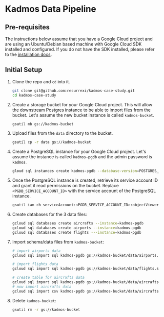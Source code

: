 # Kadmos Data Pipeline

## Pre-requisites

The instructions below assume that you have a Google Cloud project and are using an Ubuntu/Debian based machine with Google Cloud SDK installed and configured. If you do not have the SDK installed, please refer to the [installation docs](https://cloud.google.com/sdk/docs/install).

## Initial Setup

1. Clone the repo and `cd` into it.

    ```sh
    git clone git@github.com:resurrexi/kadmos-case-study.git
    cd kadmos-case-study
    ```

2. Create a storage bucket for your Google Cloud project. This will allow the downstream Postgres instance to be able to import files from the bucket. Let's assume the new bucket instance is called `kadmos-bucket`.

    ```sh
    gsutil mb gs://kadmos-bucket
    ```

3. Upload files from the `data` directory to the bucket.

    ```sh
    gsutil cp -r data gs://kadmos-bucket
    ```

4. Create a PostgreSQL instance for your Google Cloud project. Let's assume the instance is called `kadmos-pgdb` and the admin password is `kadmos`.

    ```sh
    gloud sql instances create kadmos-pgdb --database-version=POSTGRES_9_6 --cpu=1 --memory=4GB --root-password=kadmos
    ```

5. Once the PostgreSQL instance is created, retrieve its service account ID and grant it read permissions on the bucket. Replace `<PGDB_SERVICE_ACCOUNT_ID>` with the service account of the PostgreSQL instance.

    ```sh
    gsutil iam ch serviceAccount:<PGDB_SERVICE_ACCOUNT_ID>:objectViewer gs://kadmos-bucket
    ```

6. Create databases for the 3 data files:

    ```sh
    gcloud sql databases create aircrafts --instance=kadmos-pgdb
    gcloud sql databases create airports --instance=kadmos-pgdb
    gcloud sql databases create flights ---instance=kadmos-pgdb
    ```

7. Import schema/data files from `kadmos-bucket`:

    ```sh
    # import airports data
    gcloud sql import sql kadmos-pgdb gs://kadmos-bucket/data/airports.sql --database=airports --user=postgres

    # import flights data
    gcloud sql import sql kadmos-pgdb gs://kadmos-bucket/data/flights.sql --database=flights --user=postgres

    # create table for aircrafts data
    gcloud sql import sql kadmos-pgdb gs://kadmos-bucket/data/aircrafts_schema.sql --database=aircrafts --user=postgres
    # now import aircrafts data
    gcloud sql import csv kadmos-pgdb gs://kadmos-bucket/data/aircrafts.csv --database=aircrafts --table=aircrafts --user=postgres
    ```

8. Delete `kadmos-bucket`:

    ```sh
    gsutil rm -r gs://kadmos-bucket
    ```

